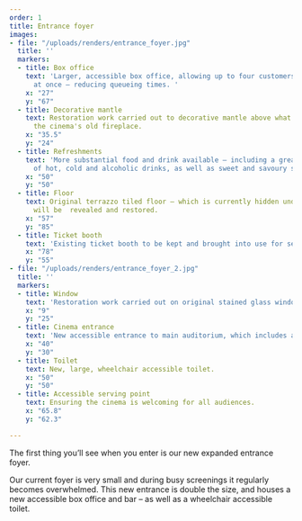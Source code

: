 ```yaml
---
order: 1
title: Entrance foyer
images:
- file: "/uploads/renders/entrance_foyer.jpg"
  title: ''
  markers:
  - title: Box office
    text: 'Larger, accessible box office, allowing up to four customers to be served
      at once – reducing queueing times. '
    x: "27"
    y: "67"
  - title: Decorative mantle
    text: Restoration work carried out to decorative mantle above what used to be
      the cinema's old fireplace.
    x: "35.5"
    y: "24"
  - title: Refreshments
    text: 'More substantial food and drink available – including a greater variety
      of hot, cold and alcoholic drinks, as well as sweet and savoury snacks. '
    x: "50"
    y: "50"
  - title: Floor
    text: Original terrazzo tiled floor – which is currently hidden under carpet,
      will be  revealed and restored.
    x: "57"
    y: "85"
  - title: Ticket booth
    text: 'Existing ticket booth to be kept and brought into use for select shows. '
    x: "78"
    y: "55"
- file: "/uploads/renders/entrance_foyer_2.jpg"
  title: ''
  markers:
  - title: Window
    text: 'Restoration work carried out on original stained glass window. '
    x: "9"
    y: "25"
  - title: Cinema entrance
    text: 'New accessible entrance to main auditorium, which includes acoustic lobby. '
    x: "40"
    y: "30"
  - title: Toilet
    text: New, large, wheelchair accessible toilet.
    x: "50"
    y: "50"
  - title: Accessible serving point
    text: Ensuring the cinema is welcoming for all audiences.
    x: "65.8"
    y: "62.3"

---
```

The first thing you’ll see when you enter is our new expanded entrance foyer.

Our current foyer is very small and during busy screenings it regularly becomes overwhelmed. This new entrance is double the size, and houses a new accessible box office and bar – as well as a wheelchair accessible toilet.